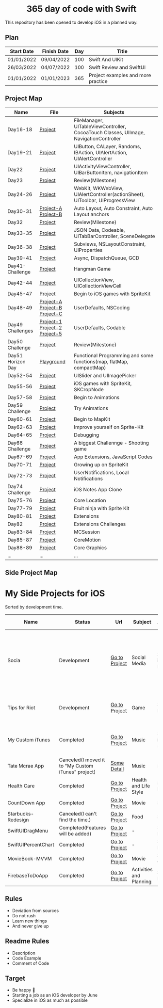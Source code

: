 <h1 align=center> 365 day of code with Swift </h1>
This repository has been opened to develop iOS in a planned way.

## Plan

| Start Date | Finish Date | Day | Title |
| ---------- | ----------- | --- | ----- |
| 01/01/2022 | 09/04/2022  | 100 | Swift And UIKit |
| 26/03/2022 | 04/07/2022  | 100 | Swift Review and SwiftUI |
| 01/01/2022 | 01/01/2023  | 365 | Project examples and more practice |

## Project Map

| Name | File | Subjects |
| ---- | ---- | -------- |
| Day16-18 | <a href="https://github.com/devmehmetates/365-day-of-code/tree/main/Project/Day16-18/Day16-18"> Project </a>| FileManager, UITableViewController, CocoaTouch Classes, UIImage, NavigationController |
| Day19-21 | <a href="https://github.com/devmehmetates/365-day-of-code/tree/main/Project/Day19-21/Day19-21"> Project </a>| UIButton, CALayer, Randoms, IBAction, UIAlertAction, UIAlertController |
| Day22 | <a href="https://github.com/devmehmetates/365-day-of-code/tree/main/Project/Day22/Day22"> Project </a>| UIActivityViewController, UIBarButtonItem, navigationItem |
| Day23 | <a href="https://github.com/devmehmetates/365-day-of-code/tree/main/Project/Day23/Day23"> Project </a>| Review(Milestone) |
| Day24-26 | <a href="https://github.com/devmehmetates/365-day-of-code/tree/main/Project/Day24-26/Day24-26"> Project </a>| WebKit, WKWebView, UIAlertController(actionSheet), UIToolbar, UIProgressView |
| Day30-31 | <a href="https://github.com/devmehmetates/365-day-of-code/tree/main/Project/Day30-31/Day30-31"> Project-A </a> <a href="https://github.com/devmehmetates/365-day-of-code/tree/main/Project/Day30-31-2/Day30-31-2"> Project-B </a>| Auto Layout, Auto Constraint, Auto Layout anchors |
| Day32 | <a href="https://github.com/devmehmetates/365-day-of-code/tree/main/Project/Day32-Challenge/Day32-Challenge"> Project </a>| Review(Milestone) |
| Day33-35 | <a href="https://github.com/devmehmetates/365-day-of-code/tree/main/Project/Day33-35/Day33-35"> Project </a>| JSON Data, Codeable, UITabBarController, SceneDelegate |
| Day36-38 | <a href="https://github.com/devmehmetates/365-day-of-code/tree/main/Project/Day36-38/Day36-38"> Project </a>| Subviews, NSLayoutConstraint, UIProperties |
| Day39-41 | <a href="https://github.com/devmehmetates/365-day-of-code/tree/main/Project/Day39-41/Day39-41"> Project </a>| Async, DispatchQueue, GCD |
| Day41-Challenge | <a href="https://github.com/devmehmetates/365-day-of-code/tree/main/Project/Day41-Challenge/Day41-Challenge"> Project </a>| Hangman Game  |
| Day42-44 | <a href="https://github.com/devmehmetates/365-day-of-code/tree/main/Project/Day42-44/Day42-44"> Project </a>| UICollectionView, UICollectionViewCell |
| Day45-47 | <a href="https://github.com/devmehmetates/365-day-of-code/tree/main/Project/Day45-47/Day45-47"> Project </a>| Begin to iOS games with SpriteKit |
| Day48-49 | <a href="https://github.com/devmehmetates/365-day-of-code/tree/main/Project/Day48-49/Day42-44"> Project-A </a> <a href="https://github.com/devmehmetates/365-day-of-code/tree/main/Project/Day48-49%202/Day42-44"> Project-B </a> <a href="https://github.com/devmehmetates/365-day-of-code/tree/main/Project/Day48(UserDefault)/Day48(UserDefault)"> Project-C </a>| UserDefaults, NSCoding |
| Day49 Challenges | <a href="https://github.com/devmehmetates/365-day-of-code/tree/main/Project/Day49-Challenge1"> Project-1 </a> <a href="https://github.com/devmehmetates/365-day-of-code/tree/main/Project/Day49-Challenge2"> Project-2 </a> <a href="https://github.com/devmehmetates/365-day-of-code/tree/main/Project/Day49-Challenge3"> Project-5 </a>| UserDefaults, Codable |
| Day50 Challenge | <a href="https://github.com/devmehmetates/365-day-of-code/tree/main/Project/Day50-Challenge/Day50-Challenge"> Project </a>| Review(Milestone) |
| Day51 Horizon Day | <a href="https://github.com/devmehmetates/365-day-of-code/tree/main/Project/Day51%20Playground.playground"> Playground </a>| Functional Programming and some functions(map, flatMap, compactMap) |
| Day52-54 | <a href="https://github.com/devmehmetates/365-day-of-code/tree/main/Project/Day52-54/Day52-54"> Project </a>| UISlider and UIImagePicker |
| Day55-56 | <a href="https://github.com/devmehmetates/365-day-of-code/tree/main/Project/Day55-56/Day55-56"> Project </a>| iOS games with SpriteKit, SKCropNode |
| Day57-58 | <a href="https://github.com/devmehmetates/365-day-of-code/tree/main/Project/Day57-58/Day-57-58"> Project </a>| Begin to Animations |
| Day59 Challenge | <a href="https://github.com/devmehmetates/365-day-of-code/tree/main/Project/Day59-Challenge/Day59-Challenge"> Project </a>| Try Animations |
| Day60-61 | <a href="https://github.com/devmehmetates/365-day-of-code/tree/main/Project/Day60-61/Day60-61"> Project </a>| Begin to MapKit |
| Day62-63 | <a href="https://github.com/devmehmetates/365-day-of-code/tree/main/Project/Day62-63/Day62-63"> Project </a>| Improve yourself on Sprite-Kit |
| Day64-65 | <a href="https://github.com/devmehmetates/365-day-of-code/tree/main/Project/Day64-65/Day64-65"> Project </a>| Debugging |
| Day66 Challenge | <a href="https://github.com/devmehmetates/365-day-of-code/tree/main/Project/Day66-Challenge/Day66-Challenge"> Project </a>| A biggest Challennge - Shooting game |
| Day67-69 | <a href="https://github.com/devmehmetates/365-day-of-code/tree/main/Project/Day67-69/Day67-69"> Project </a>| App Extensions, JavaScript Codes |
| Day70-71 | <a href="https://github.com/devmehmetates/365-day-of-code/tree/main/Project/Day70-71/Day70-71"> Project </a>| Growing up on SpriteKit |
| Day72-73 | <a href="https://github.com/devmehmetates/365-day-of-code/tree/main/Project/Day72-73/Day72-73"> Project </a>| UserNotifications, Local Notifications |
| Day74 Challenge | <a href="https://github.com/devmehmetates/365-day-of-code/tree/main/Project/Day74-Challenge/Day74-Challenge"> Project </a>| iOS Notes App Clone |
| Day75-76 | <a href="https://github.com/devmehmetates/365-day-of-code/tree/main/Project/Day75-76/Day75-76"> Project </a>| Core Location |
| Day77-79 | <a href="https://github.com/devmehmetates/365-day-of-code/tree/main/Project/Day77-79/Day77-79"> Project </a>| Fruit ninja with Sprite Kit |
| Day80-81 | <a href="https://github.com/devmehmetates/365-day-of-code/tree/main/Project/Day80-81.playground"> Project </a>| Extensions |
| Day82 | <a href="https://github.com/devmehmetates/365-day-of-code/tree/main/Project/Day82.playground"> Project </a>| Extensions Challenges |
| Day83-84 | <a href="https://github.com/devmehmetates/365-day-of-code/tree/main/Project/Day83-84/Day83-84"> Project </a>| MCSession |
| Day85-87 | <a href="https://github.com/devmehmetates/365-day-of-code/tree/main/Project/Day85-87/Day85-87"> Project </a>| CoreMotion |
| Day88-89 | <a href="https://github.com/devmehmetates/365-day-of-code/tree/main/Project/Day88-89/Day88-89"> Project </a>| Core Graphics |
| ... | ... | ... |

## Side Project Map

# My Side Projects for iOS
Sorted by development time.

| Name | Status | Url | Subject | Main Technologies | Sub Technologies or Target |
| ---- | ------ | --- | ------- | ----------------- | ---------------- |
| Socia | Development |  <a href="https://github.com/devmehmetates/Socia">Go to Project</a> | Social Media | SwiftUI, UIKit integration, Firebase | MVVM, WebKit, UIImagePicker, Auth-System, EnvironmentObjects, ObservedObjects, UserDefaults, Video-Player, Pure iOS Properties, Unit Tests, AvKit, 3D Touch, UIActitivityViewController |
| Tips for Riot | Development | <a href="https://github.com/devmehmetates/TipsForRiot">Go to Project</a> | Game | SwiftUI, Packages | SwiftUI Animations, Charts, Custom-API Usage, 3D Touch, Carousel Views(Made with Native SwiftUI)|
| My Custom iTunes | Completed | <a href="https://github.com/devmehmetates/iTunes-Search-API">Go to Project</a> | Music | SwiftUI and iTunes Search API | MVVM, MVP, AVFoundation, WebView, UserDefaults, UIKit usage in SwiftUI, UIActivityViewController |
| Tate Mcrae App | Canceled(I moved it to "My Custom iTunes" project) | <a href="https://twitter.com/devmehmetates/status/1482353368853004288?s=20&t=aFlb1Nz1GslgnMscA8RcKQ">Some Detail</a> | Music | SwiftUI | StoryBoard to SwiftUI, Animations, MVVM |
| Health Care | Completed | <a href="https://github.com/devmehmetates/Health-Care-Public">Go to Project</a> | Health and Life Style | SwiftUI and Firebase | MVVM, Twitter API, HealthKit, Notifications |
| CountDown App | Completed | <a href="https://github.com/devmehmetates/CountDown-App">Go to Project</a> | Movie | SwiftUI | Timer, Splash Design |
| Starbucks-Redesign | Canceled(I can't find the time.) | <a href="https://github.com/devmehmetates/Starbucks-Redesign">Go to Project</a> | Food | SwiftUI | Figma Design |
| SwiftUIDragMenu | Completed(Features will be added) | <a href="https://github.com/devmehmetates/SwiftUIDragMenu">Go to Project</a> | - | SwiftUI and Packages | Easy Animation Design |
| SwiftUIPercentChart | Completed | <a href="https://github.com/devmehmetates/SwiftUIPercentChart">Go to Project</a> | - | SwiftUI and Packages | Begin to Swift Packages |
| MovieBook-MVVM | Completed | <a href="https://github.com/devmehmetates/MovieBook-MVVM">Go to Project</a> | Movie | SwiftUI and Custom API's | Begin to JSON Data |
| FirebaseToDoApp | Completed | <a href="https://github.com/devmehmetates/FirebaseToDoApp">Go to Project</a> | Activities and Planning | SwiftUI and Firebase | Begin to SwiftUI |

## Rules

+ Deviation from sources
+ Do not rush
+ Learn new things
+ And never give up

## Readme Rules

+ Description
+ Code Example
+ Comment of Code

## Target

+ Be happy 🙂
+ Starting a job as an iOS developer by June
+ Specialize in iOS as much as possible 
